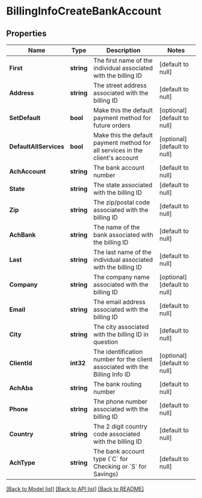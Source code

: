 # BillingInfoCreateBankAccount

## Properties
Name | Type | Description | Notes
------------ | ------------- | ------------- | -------------
**First** | **string** | The first name of the individual associated with the billing ID | [default to null]
**Address** | **string** | The street address associated with the billing ID | [default to null]
**SetDefault** | **bool** | Make this the default payment method for future orders | [optional] [default to null]
**DefaultAllServices** | **bool** | Make this the default payment method for all services in the client&#39;s account | [optional] [default to null]
**AchAccount** | **string** | The bank account number | [default to null]
**State** | **string** | The state associated with the billing ID | [default to null]
**Zip** | **string** | The zip/postal code associated with the billing ID | [default to null]
**AchBank** | **string** | The name of the bank associated with the billing ID | [default to null]
**Last** | **string** | The last name of the individual associated with the billing ID | [default to null]
**Company** | **string** | The company name associated with the billing ID | [optional] [default to null]
**Email** | **string** | The email address associated with the billing ID | [default to null]
**City** | **string** | The city associated with the billing ID in question | [default to null]
**ClientId** | **int32** | The identification number for the client associated with the Billing Info ID | [optional] [default to null]
**AchAba** | **string** | The bank routing number | [default to null]
**Phone** | **string** | The phone number associated with the billing ID | [default to null]
**Country** | **string** | The 2 digit country code associated with the billing ID | [default to null]
**AchType** | **string** | The bank account type (&#x60;C&#x60; for Checking or &#x60;S&#x60; for Savings) | [default to null]

[[Back to Model list]](../README.md#documentation-for-models) [[Back to API list]](../README.md#documentation-for-api-endpoints) [[Back to README]](../README.md)


